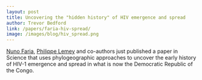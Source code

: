 ```yaml
---
layout: post
title: Uncovering the "hidden history" of HIV emergence and spread
author: Trevor Bedford
link: /papers/faria-hiv-spread/
image: /images/blog/hiv_spread.png
---
```


[Nuno Faria](http://evolve.zoo.ox.ac.uk/Evolve/Nuno_Faria.html), [Philippe Lemey](https://rega.kuleuven.be/cev/ecv/lab-members/PhilippeLemey.html) and co-authors just published a paper in Science that uses phylogeographic approaches to uncover the early history of HIV-1 emergence and spread in what is now the Democratic Republic of the Congo.  